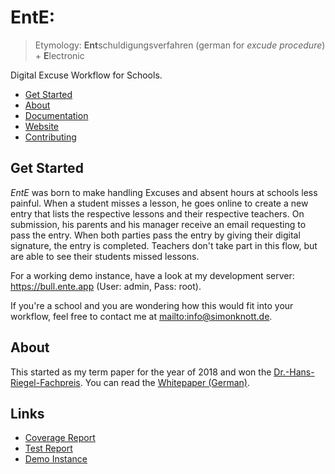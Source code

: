 # EntE:

> Etymology: **Ent**schuldigungsverfahren (german for _excude procedure_) + **E**lectronic

Digital Excuse Workflow for Schools.

- [Get Started](#Get-Started)
- [About](#About)
- [Documentation](https://skn0tt.gitlab.io/EntE/docs/index.html)
- [Website](https://skn0tt.gitlab.io/EntE/en/)
- [Contributing](https://skn0tt.gitlab.io/EntE/docs/contributing)

## Get Started

_EntE_ was born to make handling Excuses and absent hours at schools less painful.
When a student misses a lesson, he goes online to create a new entry that lists the respective lessons and their respective teachers.
On submission, his parents and his manager receive an email requesting to pass the entry.
When both parties pass the entry by giving their digital signature, the entry is completed.
Teachers don't take part in this flow, but are able to see their students missed lessons.

For a working demo instance, have a look at my development server: <https://bull.ente.app> (User: admin, Pass: root).

If you're a school and you are wondering how this would fit into your workflow, feel free to contact me at <mailto:info@simonknott.de>.

## About

This started as my term paper for the year of 2018 and won the [Dr.-Hans-Riegel-Fachpreis](https://www.hans-riegel-fachpreise.com/).
You can read the [Whitepaper (German)](assets/paper/src/Paper.md).

## Links

- [Coverage Report](https://skn0tt.gitlab.io/EntE/coverage/)
- [Test Report](https://skn0tt.gitlab.io/EntE/allure-report/)
- [Demo Instance](https://bull.ente.app)
